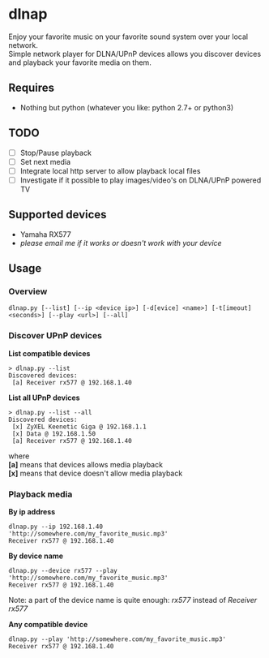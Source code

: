 # dlnap
Enjoy your favorite music on your favorite sound system over your local network.  
Simple network player for DLNA/UPnP devices allows you discover devices and playback your favorite media on them.

## Requires
 * Nothing but python (whatever you like: python 2.7+ or python3)
 
## TODO
- [ ] Stop/Pause playback
- [ ] Set next media
- [ ] Integrate local http server to allow playback local files
- [ ] Investigate if it possible to play images/video's on DLNA/UPnP powered TV
 
## Supported devices
 * Yamaha RX577
 * _please email me if it works or doesn't work with your device_
 
## Usage
### Overview
```
dlnap.py [--list] [--ip <device ip>] [-d[evice] <name>] [-t[imeout] <seconds>] [--play <url>] [--all]
```
### Discover UPnP devices
**List compatible devices**
```
> dlnap.py --list
Discovered devices:
 [a] Receiver rx577 @ 192.168.1.40
```

**List all UPnP devices**
```
> dlnap.py --list --all
Discovered devices:
 [x] ZyXEL Keenetic Giga @ 192.168.1.1
 [x] Data @ 192.168.1.50
 [a] Receiver rx577 @ 192.168.1.40
```  
where  
**[a]** means that devices allows media playback  
**[x]** means that device doesn't allow media playback  


### Playback media
**By ip address**
```
dlnap.py --ip 192.168.1.40 'http://somewhere.com/my_favorite_music.mp3'
Receiver rx577 @ 192.168.1.40
```

**By device name**
```
dlnap.py --device rx577 --play 'http://somewhere.com/my_favorite_music.mp3'
Receiver rx577 @ 192.168.1.40
```
Note: a part of the device name is quite enough: *rx577* instead of *Receiver rx577*

**Any compatible device**
```
dlnap.py --play 'http://somewhere.com/my_favorite_music.mp3'
Receiver rx577 @ 192.168.1.40
```

